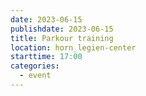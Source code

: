 ```yaml
---
date: 2023-06-15
publishdate: 2023-06-15
title: Parkour training
location: horn_legien-center
starttime: 17:00
categories:
  - event
---
```


